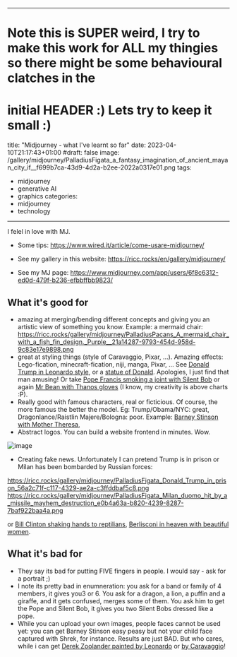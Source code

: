 
---
# Note this is SUPER weird, I try to make this work for ALL my thingies so there might be some behavioural clatches in the
# initial HEADER :) Lets try to keep it small :)
title: "Midjourney - what I've learnt so far"
date: 2023-04-10T21:17:43+01:00
#draft: false
image: /gallery/midjourney/PalladiusFigata_a_fantasy_imagination_of_ancient_mayan_city_if__f699b7ca-43d9-4d2a-b2ee-2022a0317e01.png
tags:
- midjourney
- generative AI
- graphics
categories:
- midjourney
- technology
---

I felel in love with MJ.

* Some tips: https://www.wired.it/article/come-usare-midjourney/

* See my gallery in this website: https://ricc.rocks/en/gallery/midjourney/
* See my MJ page: https://www.midjourney.com/app/users/6f8c6312-ed0d-479f-b236-efbbffbb9823/

## What it's good for

* amazing at merging/bending different concepts and giving you an artistic view of something you know. Example: a mermaid chair: https://ricc.rocks/gallery/midjourney/PalladiusPacans_A_mermaid_chair_with_a_fish_fin_design._Purple__21a14287-9793-454d-958d-9c83e17e9898.png
* great at styling things (style of Caravaggio, Pixar, ...).  Amazing effects: Lego-fication, minecraft-fication, niji, manga, Pixar, ...
  See [Donald Trump in Leonardo style](https://ricc.rocks/gallery/midjourney/PalladiusPacans_Donald_Trump_in_the_style_of_Leonardo_10c5f4ea-304e-4f8e-a337-6d462c77e2d7.png),
  or a [statue of Donald](https://ricc.rocks/gallery/midjourney/PalladiusPacans_Donald_Trump_in_an_ancient_rome_time_posing_as__030c15e0-5006-4018-aa92-9ad674337369.png). Apologies, I just find that man amusing! Or take [Pope Francis smoking a joint with Silent Bob](https://ricc.rocks/gallery/midjourney/PalladiusPacans_Jay_and_silent_Bob_smoke_marijuana_with_Pope_Fr_e47f97da-316c-4713-87f0-47c142f42256.png) or again
  [Mr Bean with Thanos gloves](https://ricc.rocks/gallery/midjourney/PalladiusPacans_Mr_Bean_wearing_Thanos_gauntlet_0bc58f64-1a2a-477f-a7dc-018de3712082.png)
  (I know, my creativity is above charts :P).
* Really good with famous characters, real or ficticious. Of course, the more famous the better the model.
  Eg: Trump/Obama/NYC: great, Dragonlance/Raistlin Majere/Bologna: poor. Example: [Barney Stinson with Mother Theresa](https://ricc.rocks/gallery/midjourney/PalladiusPacans_Barney_Stinson_hitting_on_Mother_Theresa_hyper__2768e3b6-ce99-43b7-ba27-a10932de0c44.png),
* Abstract logos. You can build a website frontend in minutes. Wow.

![image](/gallery/midjourney/MS5G_abstract_shapes_midjourney.png)

* Creating fake news. Unfortunately I can pretend Trump is in prison or Milan has been bombarded by Russian forces:

https://ricc.rocks/gallery/midjourney/PalladiusFigata_Donald_Trump_in_prison_56a2c71f-c117-4329-ae2a-c3ffddbaf5c8.png
https://ricc.rocks/gallery/midjourney/PalladiusFigata_Milan_duomo_hit_by_a_missile_mayhem_destruction_e0b4a63a-b820-4239-8287-7baf922baa4a.png

or [Bill Clinton shaking hands to reptilians](https://ricc.rocks/gallery/midjourney/PalladiusPacans_Bill_Clinton_shaking_hands_with_a_reptilian_mar_eb549a7f-2b7c-40a1-9edd-8623b6868ab9.png), [Berlisconi in heaven with beautiful women](https://ricc.rocks/gallery/midjourney/PalladiusPacans_Berlusconi_in_heaven_surrounded_by_beautiful_mo_c11c33c8-2e4d-4a05-bf1d-26bf4aec934d.png).

## What it's bad for

* They say its bad for putting FIVE fingers in people. I would say - ask for a portrait ;)
* I note its pretty bad in enumneration: you ask for a band or family of 4 members, it gives you3 or 6. You ask for a
  dragon, a lion, a puffin and a giraffe, and it gets confused, merges some of them. You ask him to get the Pope and Silent
  Bob, it gives you two Silent Bobs dressed like a pope.
* While you can upload your own images, people faces cannot be used yet: you can get Barney Stinson easy peasy but not
  your child face captured with Shrek, for instance. Results are just BAD. But who cares, while i can get [Derek Zoolander painted by Leonardo](http://localhost:1313/gallery/midjourney/PalladiusPacans_Derek_Zoolander_in_the_style_of_Leonardo_465499df-7c00-42be-9f39-3bbdc0a8803d.png) or [by Caravaggio](http://localhost:1313/gallery/midjourney/PalladiusPacans_Derek_Zoolander_looks_like_Ben_Stiller_in_the_s_ecccee63-c0df-4bd8-a788-d307f8f3fb62.png)!
